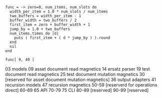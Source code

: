     func = -> zero=0, num_items, num_slots do
      width_per_item = 1.0 * num_slots / num_items
      two_buffers = width_per_item - 1
      buffer_width = two_buffers / 2
      first_item = zero + buffer_width + 1
      jump_by = 1.0 + two_buffers
      num_items.times do |d|
        puts ( first_item + ( d * jump_by ) ).round
      end
      nil
    end

    func[ 9, 49 ]


03       models
09       asset document read magnetics
14       ersatz parser
19       test document read magnetics
25       test document mutation magnetics
30       [reserved for asset document mutation magnetics]
36       output adapters
41       recursion models
47       recursion magnetics
50-59    [reserverd for operations direct]
60-69 65 API
70-79 75 CLI
80-89    [reserved]
90-99    [reserved]
